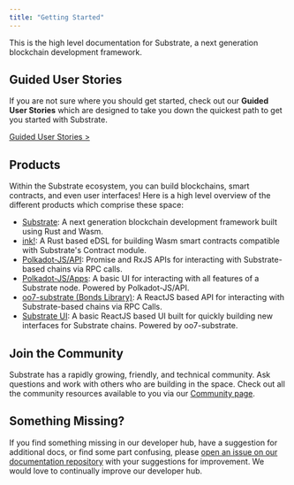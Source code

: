 ```yaml
---
title: "Getting Started"
---
```


This is the high level documentation for Substrate, a next generation blockchain development framework.

## Guided User Stories

If you are not sure where you should get started, check out our **Guided User Stories** which are designed to take you down the quickest path to get you started with Substrate.

<a class="btn btn-secondary primary-color text-white" href="/who/">Guided User Stories &gt;</a>

## Products

Within the Substrate ecosystem, you can build blockchains, smart contracts, and even user interfaces! Here is a high level overview of the different products which comprise these space:

* [Substrate](https://github.com/paritytech/substrate): A next generation blockchain development framework built using Rust and Wasm.
* [ink!](https://github.com/paritytech/ink): A Rust based eDSL for building Wasm smart contracts compatible with Substrate's Contract module.
* [Polkadot-JS/API](https://github.com/polkadot-js/api): Promise and RxJS APIs for interacting with Substrate-based chains via RPC calls.
* [Polkadot-JS/Apps](https://github.com/polkadot-js/apps): A basic UI for interacting with all features of a Substrate node. Powered by Polkadot-JS/API.
* [oo7-substrate (Bonds Library)](https://github.com/paritytech/oo7/tree/master/packages/oo7-substrate): A ReactJS based API for interacting with Substrate-based chains via RPC Calls.
* [Substrate UI](https://github.com/paritytech/substrate-ui): A basic ReactJS based UI built for quickly building new interfaces for Substrate chains. Powered by oo7-substrate.

## Join the Community

Substrate has a rapidly growing, friendly, and technical community. Ask questions and work with others who are building in the space. Check out all the community resources available to you via our [Community page](/community/support/).

## Something Missing?

If you find something missing in our developer hub, have a suggestion for additional docs, or find some part confusing, please [open an issue on our documentation repository](https://github.com/substrate-developer-hub/substrate-developer-hub.github.io/issues) with your suggestions for improvement. We would love to continually improve our developer hub.